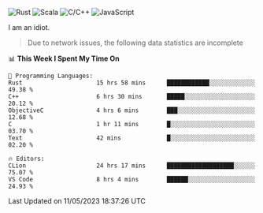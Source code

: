![Rust](https://img.shields.io/badge/Rust-000000?style=flat-square&logo=rust&logoColor=white)
![Scala](https://img.shields.io/badge/Scala-DC322F?style=flat-square&logo=Scala)
![C/C++](https://img.shields.io/badge/C++-00599c?style=flat-square&logo=C%2B%2B)
![JavaScript](https://img.shields.io/badge/JavaScript-323330?style=flat-square&logo=javascript&logoColor=F7DF1E)

I am an idiot.

> Due to network issues, the following data statistics are incomplete

<!--START_SECTION:waka-->
📊 **This Week I Spent My Time On** 

```text
💬 Programming Languages: 
Rust                     15 hrs 58 mins      ████████████░░░░░░░░░░░░░   49.38 % 
C++                      6 hrs 30 mins       █████░░░░░░░░░░░░░░░░░░░░   20.12 % 
ObjectiveC               4 hrs 6 mins        ███░░░░░░░░░░░░░░░░░░░░░░   12.68 % 
C                        1 hr 11 mins        █░░░░░░░░░░░░░░░░░░░░░░░░   03.70 % 
Text                     42 mins             █░░░░░░░░░░░░░░░░░░░░░░░░   02.20 % 

🔥 Editors: 
CLion                    24 hrs 17 mins      ███████████████████░░░░░░   75.07 % 
VS Code                  8 hrs 4 mins        ██████░░░░░░░░░░░░░░░░░░░   24.93 % 
```


 Last Updated on 11/05/2023 18:37:26 UTC
<!--END_SECTION:waka-->
